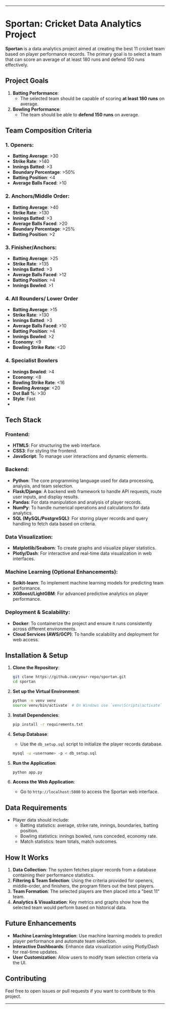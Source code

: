 
---

# Sportan: Cricket Data Analytics Project

**Sportan** is a data analytics project aimed at creating the best 11 cricket team based on player performance records. The primary goal is to select a team that can score an average of at least 180 runs and defend 150 runs effectively.

## Project Goals

1. **Batting Performance**:
   - The selected team should be capable of scoring **at least 180 runs** on average.
2. **Bowling Performance**:
   - The team should be able to **defend 150 runs** on average.

## Team Composition Criteria

### 1. Openers:
- **Batting Average**: >30
- **Strike Rate**: >140
- **Innings Batted**: >3
- **Boundary Percentage**: >50%
- **Batting Position**: <4
- **Average Balls Faced**: >10

### 2. Anchors/Middle Order:
- **Batting Average**: >40
- **Strike Rate**: >130
- **Innings Batted**: >3
- **Average Balls Faced**: >20
- **Boundary Percentage**: >25%
- **Batting Position**: >2

### 3. Finisher/Anchors:
- **Batting Average**: >25
- **Strike Rate**: >135
- **Innings Batted**: >3
- **Average Balls Faced**: >12
- **Batting Position**: >4
- **Innings Bowled**: >1

### 4. All Rounders/ Lower Order
- **Batting Average**: >15
- **Strike Rate**: >130
- **Innings Batted**: >3
- **Average Balls Faced**: >10
- **Batting Position**: >4
- **Innings Bowled**: >2
- **Economy**: <9
- **Bowling Strike Rate**: <20

### 4. Specialist Bowlers
- **Innings Bowled**: >4
- **Economy**: <8
- **Bowling Strike Rate**: <16
- **Bowling Average**: <20
- **Dot Ball %**: >30
- **Style**: Fast
- 
## Tech Stack

### Frontend:
- **HTML5**: For structuring the web interface.
- **CSS3**: For styling the frontend.
- **JavaScript**: To manage user interactions and dynamic elements.

### Backend:
- **Python**: The core programming language used for data processing, analysis, and team selection.
- **Flask/Django**: A backend web framework to handle API requests, route user inputs, and display results.
- **Pandas**: For data manipulation and analysis of player records.
- **NumPy**: To handle numerical operations and calculations for data analytics.
- **SQL (MySQL/PostgreSQL)**: For storing player records and query handling to fetch data based on criteria.

### Data Visualization:
- **Matplotlib/Seaborn**: To create graphs and visualize player statistics.
- **Plotly/Dash**: For interactive and real-time data visualization in web interfaces.

### Machine Learning (Optional Enhancements):
- **Scikit-learn**: To implement machine learning models for predicting team performance.
- **XGBoost/LightGBM**: For advanced predictive analytics on player performance.

### Deployment & Scalability:
- **Docker**: To containerize the project and ensure it runs consistently across different environments.
- **Cloud Services (AWS/GCP)**: To handle scalability and deployment for web access.

## Installation & Setup

1. **Clone the Repository**:
   ```bash
   git clone https://github.com/your-repo/sportan.git
   cd sportan
   ```

2. **Set up the Virtual Environment**:
   ```bash
   python -m venv venv
   source venv/bin/activate  # On Windows use `venv\Scripts\activate`
   ```

3. **Install Dependencies**:
   ```bash
   pip install -r requirements.txt
   ```

4. **Setup Database**:
   - Use the `db_setup.sql` script to initialize the player records database.
   ```bash
   mysql -u <username> -p < db_setup.sql
   ```

5. **Run the Application**:
   ```bash
   python app.py
   ```

6. **Access the Web Application**:
   - Go to `http://localhost:5000` to access the Sportan web interface.

## Data Requirements

- Player data should include:
  - Batting statistics: average, strike rate, innings, boundaries, batting position.
  - Bowling statistics: innings bowled, runs conceded, economy rate.
  - Match statistics: team totals, match outcomes.

## How It Works

1. **Data Collection**: The system fetches player records from a database containing their performance statistics.
2. **Filtering & Team Selection**: Using the criteria provided for openers, middle-order, and finishers, the program filters out the best players.
3. **Team Formation**: The selected players are then placed into a "best 11" team.
4. **Analytics & Visualization**: Key metrics and graphs show how the selected team would perform based on historical data.

## Future Enhancements

- **Machine Learning Integration**: Use machine learning models to predict player performance and automate team selection.
- **Interactive Dashboards**: Enhance data visualization using Plotly/Dash for real-time updates.
- **User Customization**: Allow users to modify team selection criteria via the UI.

## Contributing

Feel free to open issues or pull requests if you want to contribute to this project.

---
